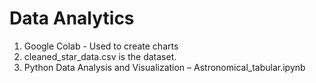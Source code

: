 # Data Analytics

1. Google Colab - Used to create charts
2. cleaned_star_data.csv is the dataset.
3. Python Data Analysis and Visualization – Astronomical_tabular.ipynb
